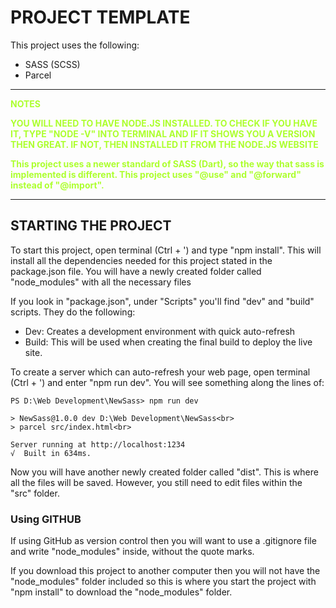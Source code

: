 # **PROJECT TEMPLATE**
This project uses the following: 
 - SASS (SCSS)
 - Parcel


---------------------------------------------------------------------------------

<b style="color: greenyellow;">**NOTES**

YOU WILL NEED TO HAVE NODE.JS INSTALLED. TO CHECK IF YOU HAVE IT, TYPE "NODE -V" INTO TERMINAL AND IF IT SHOWS YOU A VERSION THEN GREAT. IF NOT, THEN INSTALLED IT FROM THE NODE.JS WEBSITE

This project uses a newer standard of SASS (Dart), so the way that sass is implemented is different. This project uses "@use" and "@forward" instead of "@import".</b>

---------------------------------------------------------------------------------


## **STARTING THE PROJECT**

To start this project, open terminal (Ctrl + ') and type "npm install". This will install all the dependencies needed for this project stated in the package.json file. You will have a newly created folder called "node_modules" with all the necessary files

If you look in "package.json", under "Scripts" you'll find "dev" and "build" scripts. They do the following:
 - Dev: Creates a development environment with quick auto-refresh
 - Build: This will be used when creating the final build to deploy the live site.

To create a server which can auto-refresh your web page, open terminal (Ctrl + ') and enter "npm run dev".  You will see something along the lines of: 

```
PS D:\Web Development\NewSass> npm run dev

> NewSass@1.0.0 dev D:\Web Development\NewSass<br>
> parcel src/index.html<br>

Server running at http://localhost:1234 
√  Built in 634ms.
```

Now you will have another newly created folder called "dist". This is where all the files will be saved. However, you still need to edit files within the "src" folder.


### **Using GITHUB** 
If using GitHub as version control then you will want to use a .gitignore file and write "node_modules" inside, without the quote marks. 

If you download this project to another computer then you will not have the "node_modules" folder included so this is where you start the project with "npm install" to download the "node_modules" folder.
